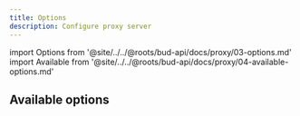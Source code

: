 ```yaml
---
title: Options
description: Configure proxy server
---
```


import Options from '@site/../../@roots/bud-api/docs/proxy/03-options.md'
import Available from '@site/../../@roots/bud-api/docs/proxy/04-available-options.md'

<Options />

## Available options

<Available />
